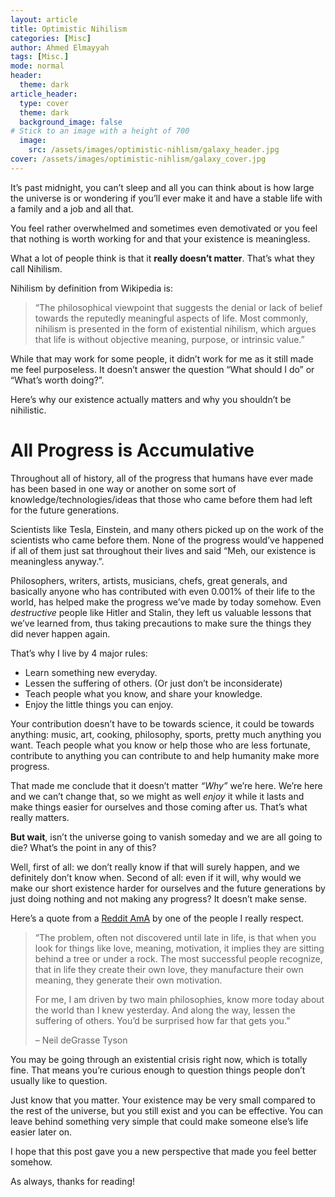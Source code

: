 ```yaml
---
layout: article
title: Optimistic Nihilism 
categories: [Misc]
author: Ahmed Elmayyah
tags: [Misc.]
mode: normal 
header:
  theme: dark
article_header:
  type: cover 
  theme: dark
  background_image: false
# Stick to an image with a height of 700
  image:
    src: /assets/images/optimistic-nihlism/galaxy_header.jpg
cover: /assets/images/optimistic-nihlism/galaxy_cover.jpg
---
```


It’s past midnight, you can’t sleep and all you can think about is how large the universe is or wondering if you’ll ever make it and have a stable life with a family and a job and all that.
<!--more-->


You feel rather overwhelmed and sometimes even demotivated or you feel that nothing is worth working for and that your existence is meaningless.

What a lot of people think is that it **really doesn’t matter**. That’s what they call Nihilism.

Nihilism by definition from Wikipedia is:

> “The philosophical viewpoint that suggests the denial or lack of belief towards the reputedly meaningful aspects of life. Most commonly, nihilism is presented in the form of existential nihilism, which argues that life is without objective meaning, purpose, or intrinsic value.”

While that may work for some people, it didn’t work for me as it still made me feel purposeless. It doesn’t answer the question “What should I do” or “What’s worth doing?”.

Here’s why our existence actually matters and why you shouldn’t be nihilistic.

# All Progress is Accumulative

Throughout all of history, all of the progress that humans have ever made has been based in one way or another on some sort of knowledge/technologies/ideas that those who came before them had left for the future generations.

Scientists like Tesla, Einstein, and many others picked up on the work of the scientists who came before them. None of the progress would’ve happened if all of them just sat throughout their lives and said “Meh, our existence is meaningless anyway.”.

Philosophers, writers, artists, musicians, chefs, great generals, and basically anyone who has contributed with even 0.001% of their life to the world, has helped make the progress we’ve made by today somehow. Even _destructive_ people like Hitler and Stalin, they left us valuable lessons that we’ve learned from, thus taking precautions to make sure the things they did never happen again.

That’s why I live by 4 major rules:

- Learn something new everyday.
- Lessen the suffering of others. (Or just don’t be inconsiderate)
- Teach people what you know, and share your knowledge.
- Enjoy the little things you can enjoy.

Your contribution doesn’t have to be towards science, it could be towards anything: music, art, cooking, philosophy, sports, pretty much anything you want. Teach people what you know or help those who are less fortunate, contribute to anything you can contribute to and help humanity make more progress.






That made me conclude that it doesn’t matter _“Why”_ we’re here. We’re here and we can’t change that, so we might as well _enjoy_ it while it lasts and make things easier for ourselves and those coming after us. That’s what really matters.

**But wait**, isn’t the universe going to vanish someday and we are all going to die? What’s the point in any of this?

Well, first of all: we don’t really know if that will surely happen, and we definitely don’t know when. Second of all: even if it will, why would we make our short existence harder for ourselves and the future generations by just doing nothing and not making any progress? It doesn’t make sense.


Here’s a quote from a [Reddit AmA](https://www.reddit.com/r/IAmA/comments/qccer/i_am_neil_degrasse_tyson_ask_me_anything/c3wgffy/) by one of the people I really respect.

> “The problem, often not discovered until late in life, is that when you look for things like love, meaning, motivation, it implies they are sitting behind a tree or under a rock. The most successful people recognize, that in life they create their own love, they manufacture their own meaning, they generate their own motivation. 
>
> For me, I am driven by two main philosophies, know more today about the world than I knew yesterday. And along the way, lessen the suffering of others. You’d be surprised how far that gets you.”
> 
> – Neil deGrasse Tyson

You may be going through an existential crisis right now, which is totally fine. That means you’re curious enough to question things people don’t usually like to question.

Just know that you matter. Your existence may be very small compared to the rest of the universe, but you still exist and you can be effective. You can leave behind something very simple that could make someone else’s life easier later on.

I hope that this post gave you a new perspective that made you feel better somehow.

As always, thanks for reading!
